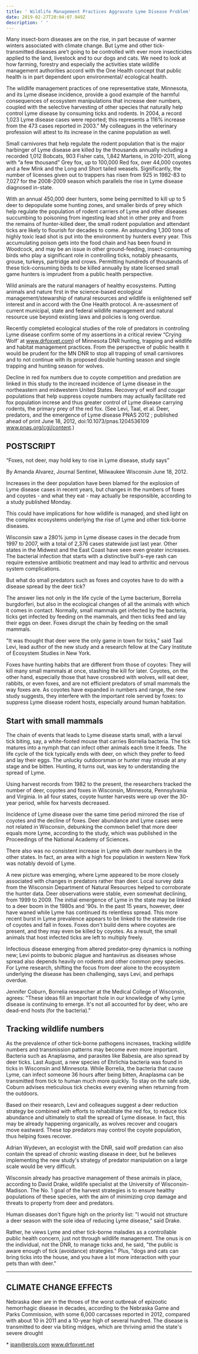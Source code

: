 ```yaml
---
title: ' Wildlife Management Practices Aggravate Lyme Disease Problem'
date: 2019-02-27T20:04:07.949Z
description: ' '
---
```

Many insect-born diseases are on the rise, in part because of warmer winters associated with climate change. But Lyme and other tick-transmitted diseases are’t going to be controlled with ever more insecticides applied to the land, livestock and to our dogs and cats. We need to look at how farming, forestry and especially the activities state wildlife management authorities accord with the One Health concept that public health is in part dependent upon environmental/ ecological health.

The wildlife management practices of one representative state, Minnesota, and its Lyme disease incidence, provide a good example of the harmful consequences of  ecosystem manipulations that increase deer numbers, coupled with the selective harvesting of other species that naturally help control Lyme disease by consuming ticks and rodents. In 2004, a record 1,023 Lyme disease cases were reported; this represents a 116% increase from the 473 cases reported in 2003.” My colleagues in the veterinary profession will attest to its increase in the canine population as well.

Small carnivores that help regulate the rodent population that is the major harbinger of Lyme disease are killed by the thousands annually including a recorded 1,012 Bobcats, 903 Fisher cats,  1,842 Martens, in 2010-2011, along with “a few thousand” Grey fox, up to 100,000 Red fox, over 44,000 coyotes and a few Mink and the Long and Short tailed weasels. Significantly, the number of licenses given out to trappers has risen from 925 in 1982-83 to 7,027 for the 2008-2009 season which parallels the rise in Lyme disease diagnosed in-state.

With an annual 450,000 deer hunters, some being permitted to kill up to 5 deer to depopulate some hunting zones, and smaller birds of prey which help regulate the population of rodent carriers of Lyme and other diseases succumbing to poisoning from ingesting lead shot in other prey and from the remains of hunter-killed deer, the small rodent population and attendant ticks are likely to flourish for decades to come. An astounding 1,300 tons of highly toxic lead shot is put into the environment by hunters every year. This accumulating poison gets into the food chain and has been found in Woodcock, and may be an issue in other ground-feeding, insect-consuming birds who play a significant role in controlling ticks, notably pheasants, grouse, turkeys, partridge and crows. Permitting hundreds of thousands of these tick-consuming birds to be killed annually by state licensed small game hunters is imprudent from a public health perspective. 

Wild animals are the natural managers of healthy ecosystems. Putting animals and nature first in the science-based ecological management/stewarship of natural resources and wildlife is enlightened self interest and in accord with the One Health protocol. A re-assesment of current municipal, state and federal wildlife management and natural resource use beyond existing laws and policies is long overdue.

Recently completed ecological studies of the role of predators in controling Lyme disease confirm some of my assertions in a critical review “Crying Wolf’ at www.drfoxvet.com) of Minnesota DNR hunting, trapping and wildlife and habitat management practices. From the perspective of public health it would be prudent for the MN DNR to stop all trapping of small carnivores and to not continue with its proposed double hunting season and single trapping and hunting season for wolves.

 Decline in red fox numbers due to coyote competition and predation are linked in this study to the increaed incidence of Lyme disease in the northeastern and midwestern United States. Recovery of wolf and cougar populations that help suppress coyote numbers may actually facilitate red fox population increse and thus greater control of Lyme disease carrying rodents, the primary prey of the red fox. (See Levi, Taal, et al.  Deer, predators, and the emergence of Lyme disease PNAS 2012 ; published ahead of print June 18, 2012, doi:10.1073/pnas.1204536109   www.pnas.org/cgi/content.)

## POSTSCRIPT

“Foxes, not deer, may hold key to rise in Lyme disease, study says”

By Amanda Alvarez, Journal Sentinel, Milwaukee Wisconsin June 18, 2012.

Increases in the deer population have been blamed for the explosion of Lyme disease cases in recent years, but changes in the numbers of foxes and coyotes - and what they eat - may actually be responsible, according to a study published Monday.

This could have implications for how wildlife is managed, and shed light on the complex ecosystems underlying the rise of Lyme and other tick-borne diseases.

Wisconsin saw a 280% jump in Lyme disease cases in the decade from 1997 to 2007, with a total of 2,376 cases statewide just last year. Other states in the Midwest and the East Coast have seen even greater increases. The bacterial infection that starts with a distinctive bull's-eye rash can require extensive antibiotic treatment and may lead to arthritic and nervous system complications.

But what do small predators such as foxes and coyotes have to do with a disease spread by the deer tick?

The answer lies not only in the life cycle of the Lyme bacterium, Borrelia burgdorferi, but also in the ecological changes of all the animals with which it comes in contact. Normally, small mammals get infected by the bacteria, ticks get infected by feeding on the mammals, and then ticks feed and lay their eggs on deer. Foxes disrupt the chain by feeding on the small mammals.

"It was thought that deer were the only game in town for ticks," said Taal Levi, lead author of the new study and a research fellow at the Cary Institute of Ecosystem Studies in New York.

Foxes have hunting habits that are different from those of coyotes: They will kill many small mammals at once, stashing the kill for later. Coyotes, on the other hand, especially those that have crossbred with wolves, will eat deer, rabbits, or even foxes, and are not efficient predators of small mammals the way foxes are. As coyotes have expanded in numbers and range, the new study suggests, they interfere with the important role served by foxes: to suppress Lyme disease rodent hosts, especially around human habitation.

## Start with small mammals

The chain of events that leads to Lyme disease starts small, with a larval tick biting, say, a white-footed mouse that carries Borrelia bacteria. The tick matures into a nymph that can infect other animals each time it feeds. The life cycle of the tick typically ends with deer, on which they prefer to feed and lay their eggs. The unlucky outdoorsman or hunter may intrude at any stage and be bitten. Hunting, it turns out, was key to understanding the spread of Lyme.

Using harvest records from 1982 to the present, the researchers tracked the number of deer, coyotes and foxes in Wisconsin, Minnesota, Pennsylvania and Virginia. In all four states, coyote hunter harvests were up over the 30-year period, while fox harvests decreased.

Incidence of Lyme disease over the same time period mirrored the rise of coyotes and the decline of foxes. Deer abundance and Lyme cases were not related in Wisconsin, debunking the common belief that more deer equals more Lyme, according to the study, which was published in the Proceedings of the National Academy of Sciences.

There also was no consistent increase in Lyme with deer numbers in the other states. In fact, an area with a high fox population in western New York was notably devoid of Lyme.

A new picture was emerging, where Lyme appeared to be more closely associated with changes in predators rather than deer. Local survey data from the Wisconsin Department of Natural Resources helped to corroborate the hunter data. Deer observations were stable, even somewhat declining, from 1999 to 2009. The initial emergence of Lyme in the state may be linked to a deer boom in the 1980s and '90s. In the past 15 years, however, deer have waned while Lyme has continued its relentless spread. This more recent burst in Lyme prevalence appears to be linked to the statewide rise of coyotes and fall in foxes. Foxes don't build dens where coyotes are present, and they may even be killed by coyotes. As a result, the small animals that host infected ticks are left to multiply freely.

Infectious disease emerging from altered predator-prey dynamics is nothing new; Levi points to bubonic plague and hantavirus as diseases whose spread also depends heavily on rodents and other common prey species. For Lyme research, shifting the focus from deer alone to the ecosystem underlying the disease has been challenging, says Levi, and perhaps overdue.

Jennifer Coburn, Borrelia researcher at the Medical College of Wisconsin, agrees: "These ideas fill an important hole in our knowledge of why Lyme disease is continuing to emerge. It's not all accounted for by deer, who are dead-end hosts (for the bacteria)."

## Tracking wildlife numbers

As the prevalence of other tick-borne pathogens increases, tracking wildlife numbers and transmission patterns may become even more important. Bacteria such as Anaplasma, and parasites like Babesia, are also spread by deer ticks. Last August, a new species of Ehrlichia bacteria was found in ticks in Wisconsin and Minnesota. While Borrelia, the bacteria that cause Lyme, can infect someone 36 hours after being bitten, Anaplasma can be transmitted from tick to human much more quickly. To stay on the safe side, Coburn advises meticulous tick checks every evening when returning from the outdoors.

Based on their research, Levi and colleagues suggest a deer reduction strategy be combined with efforts to rehabilitate the red fox, to reduce tick abundance and ultimately to stall the spread of Lyme disease. In fact, this may be already happening organically, as wolves recover and cougars move eastward. These top predators may control the coyote population, thus helping foxes recover.

Adrian Wydeven, an ecologist with the DNR, said wolf predation can also contain the spread of chronic wasting disease in deer, but he believes implementing the new study's strategy of predator manipulation on a large scale would be very difficult.

Wisconsin already has proactive management of these animals in place, according to David Drake, wildlife specialist at the University of Wisconsin-Madison. The No. 1 goal of the harvest strategies is to ensure healthy populations of these species, with the aim of minimizing crop damage and threats to property from deer and predators.

Human diseases don't figure high on the priority list: "I would not structure a deer season with the sole idea of reducing Lyme disease," said Drake.

Rather, he views Lyme and other tick-borne maladies as a controllable public health concern, just not through wildlife management. The onus is on the individual, not the DNR, to manage ticks and, he said, "the public is aware enough of tick (avoidance) strategies." Plus, "dogs and cats can bring ticks into the house, and you have a lot more interaction with your pets than with deer."

<hr>

## CLIMATE CHANGE EFFECTS

Nebraska deer are in the throes of the worst outbreak of epizootic hemorrhagic disease in decades, according to the Nebraska Game and Parks Commission, with some 6,000 carcasses reported in 2012, compared with about 10 in 2011 and a 10-year high of several hundred. The disease is transmitted to deer via biting midges, which are thriving amid the state's severe drought

\* ipan@erols.com  www.drfoxvet.net
